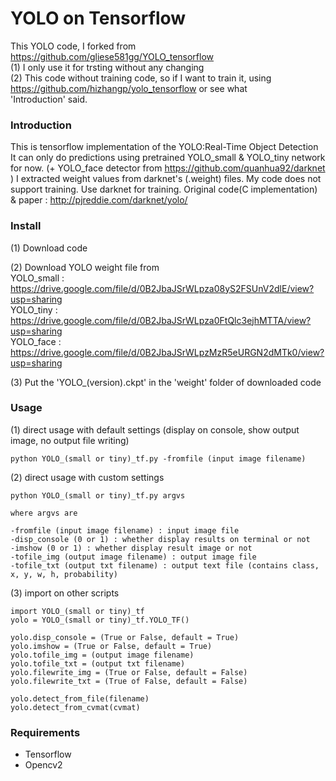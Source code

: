 # YOLO on Tensorflow
This YOLO code, I forked from https://github.com/gliese581gg/YOLO_tensorflow
</br> (1) I only use it for trsting without any changing
</br> (2) This code without training code, so if I want to train it, using https://github.com/hizhangp/yolo_tensorflow or see what &emsp; &emsp; 'Introduction' said.

### Introduction
This is tensorflow implementation of the YOLO:Real-Time Object Detection
It can only do predictions using pretrained YOLO_small & YOLO_tiny network for now.
(+ YOLO_face detector from https://github.com/quanhua92/darknet )
I extracted weight values from darknet's (.weight) files.
My code does not support training. Use darknet for training.
Original code(C implementation) & paper : http://pjreddie.com/darknet/yolo/

### Install
(1) Download code

(2) Download YOLO weight file from
</br> YOLO_small : https://drive.google.com/file/d/0B2JbaJSrWLpza08yS2FSUnV2dlE/view?usp=sharing
</br> YOLO_tiny  : https://drive.google.com/file/d/0B2JbaJSrWLpza0FtQlc3ejhMTTA/view?usp=sharing
</br> YOLO_face : https://drive.google.com/file/d/0B2JbaJSrWLpzMzR5eURGN2dMTk0/view?usp=sharing

(3) Put the 'YOLO_(version).ckpt' in the 'weight' folder of downloaded code

### Usage

(1) direct usage with default settings (display on console, show output image, no output file writing)

	python YOLO_(small or tiny)_tf.py -fromfile (input image filename)

(2) direct usage with custom settings

	python YOLO_(small or tiny)_tf.py argvs

	where argvs are

	-fromfile (input image filename) : input image file
	-disp_console (0 or 1) : whether display results on terminal or not
	-imshow (0 or 1) : whether display result image or not
	-tofile_img (output image filename) : output image file
	-tofile_txt (output txt filename) : output text file (contains class, x, y, w, h, probability)

(3) import on other scripts

	import YOLO_(small or tiny)_tf
	yolo = YOLO_(small or tiny)_tf.YOLO_TF()

	yolo.disp_console = (True or False, default = True)
	yolo.imshow = (True or False, default = True)
	yolo.tofile_img = (output image filename)
	yolo.tofile_txt = (output txt filename)
	yolo.filewrite_img = (True or False, default = False)
	yolo.filewrite_txt = (True of False, default = False)

	yolo.detect_from_file(filename)
	yolo.detect_from_cvmat(cvmat)

### Requirements
- Tensorflow
- Opencv2
